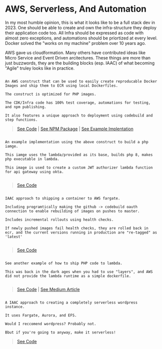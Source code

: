 # AWS, Serverless, And Automation

In my most humble opinion, this is what it looks like to be a full stack dev in 2023. One should be able to create and own the infra-structure they deploy their application code too. All Infra should be expressed as code with almost zero exceptions, and automations should be priortized at every level. Docker solved the "works on my machine" problem over 10 years ago.   

AWS gave us cloudformation. Many others have contributed ideas like Micro Service and Event Driven arcitectures. These things are more than just buzzwords, they are the building blocks (esp. IAAC) of what becoming "Agile" truley looks like in practice. 



```

An AWS construct that can be used to easily create reproducable Docker Images and ship them to ECR using local Dockerfiles.   

The construct is optimized for PHP images. 

The CDK/Infra code has 100% test coverage, automations for testing, and npm publishing. 

It also features a unique approach to deployment using codebuild and step functions. 

```
> [See Code](https://github.com/mokeseven7/phpbuilder) | [See NPM Package](https://www.npmjs.com/package/@mikemcgrath/phpbuilder) | [See Example Implentation](https://github.com/mokeseven7/phpbuilder-example)

```

An example implementation using the above construct to build a php iamge. 

This iamge uses the lambda/provided as its base, builds php 8, makes php executable in lambda. 

This image is used to create a custom JWT authorizer lambda function for api gateway using okta. 


```
> [See Code](https://github.com/mokeseven7/lambda-jwt-authorizer)



```

IAAC approach to shipping a container to AWS fargate. 

Including programtically making the github -> codebuild oauth connection to enable rebuilding of images on pushes to master. 

Includes incremental rollouts using health checks. 

If newly pushed images fail health checks, they are rolled back in ecr, and the current versions running in production are "re-tagged" as 'latest'


```
>[See Code](https://github.com/mokeseven7/cdk-fargate)

 
```

See another example of how to ship PHP code to lambda. 

This was back in the dark ages when you had to use "layers", and AWS did not provide the lambda runtime as a simple dockerfile. 


```

> [See Code](https://github.com/mokeseven7/php-lambda-creator) | [See Medium Article](https://mike-48770.medium.com/aws-lambda-php-via-run-time-api-69a65c516c3e)


   
```

A IAAC approach to creating a completely serverless wordpress instance.

It uses Fargate, Aurora, and EFS. 

Would I reccomend wordpress? Probably not. 

Bbut if you're going to anyway, make it serverless!

```
> [See Code](https://github.com/mokeseven7/cdk-wordpress)

